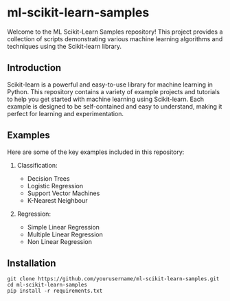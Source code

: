 # ml-scikit-learn-samples

Welcome to the ML Scikit-Learn Samples repository! This project provides a collection of scripts demonstrating various machine learning algorithms and techniques using the Scikit-learn library.

## Introduction
Scikit-learn is a powerful and easy-to-use library for machine learning in Python. This repository contains a variety of example projects and tutorials to help you get started with machine learning using Scikit-learn. Each example is designed to be self-contained and easy to understand, making it perfect for learning and experimentation.

## Examples

Here are some of the key examples included in this repository:

1. Classification: 
   - Decision Trees
   - Logistic Regression
   - Support Vector Machines
   - K-Nearest Neighbour

    
2. Regression:
	 - Simple Linear Regression
	 - Multiple Linear Regression
	 - Non Linear Regression

## Installation
```
git clone https://github.com/yourusername/ml-scikit-learn-samples.git
cd ml-scikit-learn-samples
pip install -r requirements.txt
```
